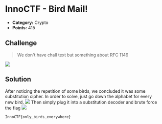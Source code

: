# InnoCTF - Bird Mail!

* **Category:** Crypto
* **Points:** 415

## Challenge

> We don't have chall text but something about RFC 1149

![](writeups/InnoCTF/crypto/birdmail/cryptobirds.png)


## Solution

After noticing the repetition of some birds, we concluded it was some substitution cipher. In order to solve, just go down the alphabet for every new bird.
![](writeups/InnoCTF/crypto/birdmail/Untitled.png)
Then simply plug it into a substitution decoder and brute force the flag
![](writeups/InnoCTF/crypto/birdmail/unknown.png)

```
InnoCTF{only_birds_everywhere}
```
